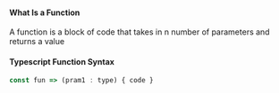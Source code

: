 #### What Is a Function

A function is a block of code that takes in n number of parameters and returns a value

#### Typescript Function Syntax

```javascript
const fun => (pram1 : type) { code }
```

